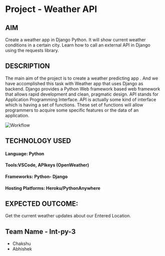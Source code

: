 # Project - Weather API

## AIM
Create a weather app in Django Python.  It will show current weather conditions in a certain city.
Learn how to call an external API in Django using the requests library.
## DESCRIPTION
The main aim of the project  is  to create a weather predicting app . And we have accomplished this task with  Weather app that uses Django as backend. Django provides a Python Web framework based web framework that allows rapid development and clean, pragmatic design.
API stands for Application Programming Interface. API is actually some kind of interface which is having a set of functions. These set of functions will allow programmers to acquire some specific features or the data of an application. 


![Workflow](https://qatechhub.com/wp-content/uploads/2020/09/Rest-Architecture-1024x412.png)
 
## TECHNOLOGY USED
#### Language: Python
#### Tools:VSCode, APIkeys (OpenWeather)
#### Frameworks: Python- Django
#### Hosting Platforms: Heroku/PythonAnywhere


## EXPECTED  OUTCOME: 

Get the current weather updates about our Entered Location.


## Team Name - Int-py-3
- Chakshu 
- Abhishek 
